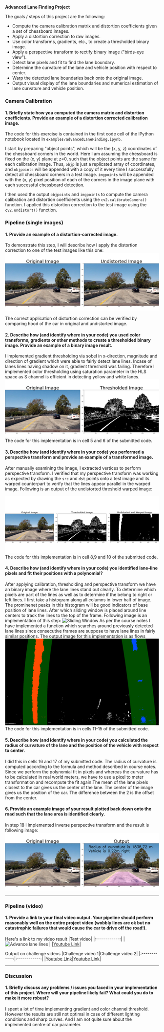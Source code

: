 **Advanced Lane Finding Project**

The goals / steps of this project are the following:

* Compute the camera calibration matrix and distortion coefficients given a set of chessboard images.
* Apply a distortion correction to raw images.
* Use color transforms, gradients, etc., to create a thresholded binary image.
* Apply a perspective transform to rectify binary image ("birds-eye view").
* Detect lane pixels and fit to find the lane boundary.
* Determine the curvature of the lane and vehicle position with respect to center.
* Warp the detected lane boundaries back onto the original image.
* Output visual display of the lane boundaries and numerical estimation of lane curvature and vehicle position.


### Camera Calibration

#### 1. Briefly state how you computed the camera matrix and distortion coefficients. Provide an example of a distortion corrected calibration image.

The code for this exercise is contained in the first code cell of the IPython notebook located in `examples/advancedLaneFinding.ipynb`.  

I start by preparing "object points", which will be the (x, y, z) coordinates of the chessboard corners in the world. Here I am assuming the chessboard is fixed on the (x, y) plane at z=0, such that the object points are the same for each calibration image.  Thus, `objp` is just a replicated array of coordinates, and `objpoints` will be appended with a copy of it every time I successfully detect all chessboard corners in a test image.  `imgpoints` will be appended with the (x, y) pixel position of each of the corners in the image plane with each successful chessboard detection.  

I then used the output `objpoints` and `imgpoints` to compute the camera calibration and distortion coefficients using the `cv2.calibrateCamera()` function.  I applied this distortion correction to the test image using the `cv2.undistort()` function.

### Pipeline (single images)

#### 1. Provide an example of a distortion-corrected image.

To demonstrate this step, I will describe how I apply the distortion correction to one of the test images like this one:
![Distortion Corrected Calibrated Image](https://github.com/DimpleB0501/selfDrivingNanodegree/blob/master/Project2-CarND-Advanced-Lane-Lines/output_images/undistortedOP.png)

The correct application of distortion correction can be verified by comparing hood of the car in original and undistorted image.

#### 2. Describe how (and identify where in your code) you used color transforms, gradients or other methods to create a thresholded binary image.  Provide an example of a binary image result.
I implemented gradient thresholding via sobel in x-direction, magnitude and direction of gradient which were able to fairly detect lane lines. Incase of lanes lines having shadow on it, gradient threshold was failing. Therefore I implemented color thresholding using saturation parameter in the HLS space as S channel is efficient in detecting yellow and white lanes.
![Combined Binary Threshold Image](https://github.com/DimpleB0501/selfDrivingNanodegree/blob/master/Project2-CarND-Advanced-Lane-Lines/output_images/binaryThresholdedImage.png)
The code for this implementation is in cell 5 and 6 of the submitted code.

#### 3. Describe how (and identify where in your code) you performed a perspective transform and provide an example of a transformed image.
After manually examining the image, I extracted vertices to perform perspective transform. I verified that my perspective transform was working as expected by drawing the `src` and `dst` points onto a test image and its warped counterpart to verify that the lines appear parallel in the warped image. Following is an output of the undistorted threshold warped image:

![Perspective Transform](https://github.com/DimpleB0501/selfDrivingNanodegree/blob/master/Project2-CarND-Advanced-Lane-Lines/output_images/preprocessingPriorToFit.png)
The code for this implementation is in cell 8,9 and 10 of the submitted code.

#### 4. Describe how (and identify where in your code) you identified lane-line pixels and fit their positions with a polynomial?
After applying calibration, thresholding and perspective transform we have an binary image where the lane lines stand out clearly. To determine which pixels are part of the lines as well as to determine if the belong to right or left lines.
I first take a histogram along all columns in lower half of image. The prominenet peaks in this histogram will be good indicators of base position of lane lines. After which sliding window is placed around line centers to track the lines to the top of the frame. Following image is an implementation of this step:
![Sliding Window](https://github.com/DimpleB0501/udacitySelfDrivingNanoDegreeTerm1/tree/master/Project2-CarND-Advanced-Lane-Lines/output_images/firstSearch.png)
As per the course notes I have implemented a function which searches around previously detected lane lines since consecutive frames are suppose to have lane lines in fairly similar positions. The output image for this implementation is as flows
![Search From Prior](https://github.com/DimpleB0501/selfDrivingNanodegree/blob/master/Project2-CarND-Advanced-Lane-Lines/output_images/searchFromPrior.png)
The code for this implementation is in cells 11-15 of the submitted code.

#### 5. Describe how (and identify where in your code) you calculated the radius of curvature of the lane and the position of the vehicle with respect to center.

I did this in cells 16 and 17 of my submitted code. The radius of curvature is computed according to the formula and method described in course notes. Since we perform the polynomial fit in pixels and whereas the curvature has to be calculated in real world meters, we have to use a pixel to meter transformation and recompute the fit again.The mean of the lane pixels closest to the car gives us the center of the lane. The center of the image gives us the position of the car. The difference between the 2 is the offset from the center.

#### 6. Provide an example image of your result plotted back down onto the road such that the lane area is identified clearly.

In step 18 I implemented inverse perspective transform and the result is following image:  
![Result](https://github.com/DimpleB0501/selfDrivingNanodegree/blob/master/Project2-CarND-Advanced-Lane-Lines/output_images/result.png)

---

### Pipeline (video)

#### 1. Provide a link to your final video output.  Your pipeline should perform reasonably well on the entire project video (wobbly lines are ok but no catastrophic failures that would cause the car to drive off the road!).

Here's a link to my video result
|Test video|
|:------------:|
|![Advance lane lines](https://github.com/DimpleB0501/selfDrivingNanodegree/blob/master/Project2-CarND-Advanced-Lane-Lines/output_images/testVideo.gif) |
|[Youtube Link](https://youtu.be/Y02nLcZSTIw)|


Output on challenge videos
|Challenge video 1|Challenge video 2|
|:------------:|:------------:|
|[Youtube Link](https://youtu.be/QIAwOpBLncw)|[Youtube Link](https://youtu.be/2wy2M3qYtlI)|

---

### Discussion

#### 1. Briefly discuss any problems / issues you faced in your implementation of this project.  Where will your pipeline likely fail?  What could you do to make it more robust?

I spent a lot of time implementing gradient and color channel threshold. However the results are still not optimal in case of different lighting conditions and sharp curves. And I am not quite sure about the implemented centre of car parameter.  
